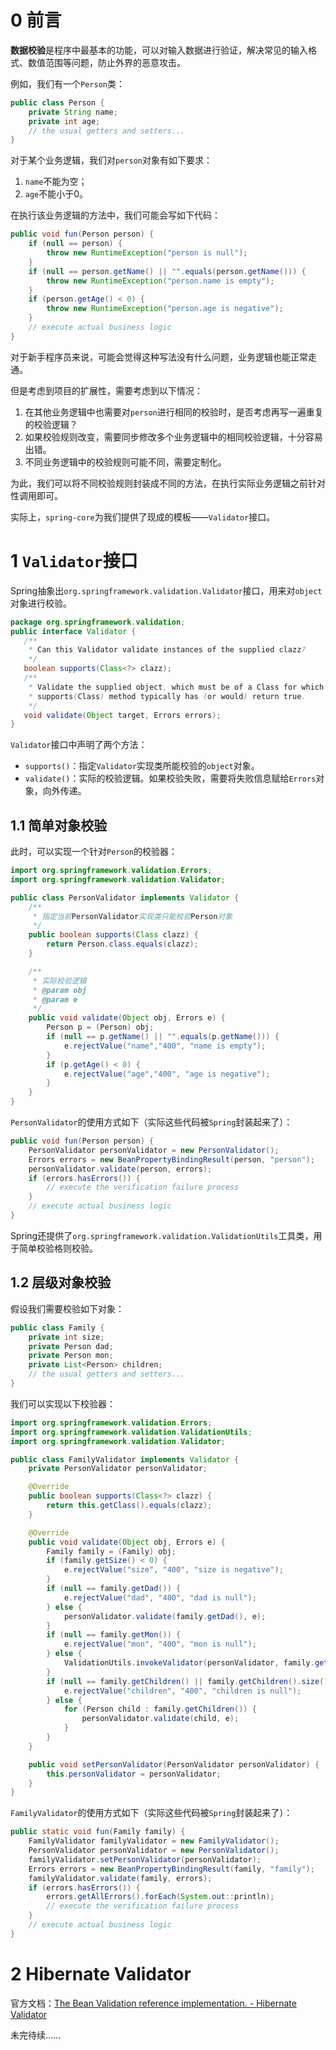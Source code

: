 # 0 前言

**数据校验**是程序中最基本的功能，可以对输入数据进行验证，解决常见的输入格式、数值范围等问题，防止外界的恶意攻击。

例如，我们有一个`Person`类：

```java
public class Person {
	private String name;
	private int age;
	// the usual getters and setters...
}
```

对于某个业务逻辑，我们对`person`对象有如下要求：

1. `name`不能为空；
2. `age`不能小于0。

在执行该业务逻辑的方法中，我们可能会写如下代码：

```java
public void fun(Person person) {
    if (null == person) {
        throw new RuntimeException("person is null");
    }
    if (null == person.getName() || "".equals(person.getName())) {
        throw new RuntimeException("person.name is empty");
    }
    if (person.getAge() < 0) {
        throw new RuntimeException("person.age is negative");
    }
    // execute actual business logic
}
```

对于新手程序员来说，可能会觉得这种写法没有什么问题，业务逻辑也能正常走通。

但是考虑到项目的扩展性，需要考虑到以下情况：

1. 在其他业务逻辑中也需要对`person`进行相同的校验时，是否考虑再写一遍重复的校验逻辑？
2. 如果校验规则改变，需要同步修改多个业务逻辑中的相同校验逻辑，十分容易出错。
3. 不同业务逻辑中的校验规则可能不同，需要定制化。

为此，我们可以将不同校验规则封装成不同的方法，在执行实际业务逻辑之前针对性调用即可。

实际上，`spring-core`为我们提供了现成的模板——`Validator`接口。

# 1 `Validator`接口

Spring抽象出`org.springframework.validation.Validator`接口，用来对`object`对象进行校验。

```java
package org.springframework.validation;
public interface Validator {
   /**
    * Can this Validator validate instances of the supplied clazz?
    */
   boolean supports(Class<?> clazz);
   /**
    * Validate the supplied object, which must be of a Class for which the 
    * supports(Class) method typically has (or would) return true.
    */
   void validate(Object target, Errors errors);
}
```

`Validator`接口中声明了两个方法：

- `supports()`：指定`Validator`实现类所能校验的`object`对象。
- `validate()`：实际的校验逻辑。如果校验失败，需要将失败信息赋给`Errors`对象，向外传递。

## 1.1 简单对象校验

此时，可以实现一个针对`Person`的校验器：

```java
import org.springframework.validation.Errors;
import org.springframework.validation.Validator;

public class PersonValidator implements Validator {
    /**
     * 指定当前PersonValidator实现类只能校验Person对象
     */
    public boolean supports(Class clazz) {
        return Person.class.equals(clazz);
    }

    /**
     * 实际校验逻辑
     * @param obj
     * @param e
     */
    public void validate(Object obj, Errors e) {
        Person p = (Person) obj;
        if (null == p.getName() || "".equals(p.getName())) {
            e.rejectValue("name","400", "name is empty");
        }
        if (p.getAge() < 0) {
            e.rejectValue("age","400", "age is negative");
        }
    }
}
```

`PersonValidator`的使用方式如下（实际这些代码被`Spring`封装起来了）：

```java
public void fun(Person person) {
    PersonValidator personValidator = new PersonValidator();
    Errors errors = new BeanPropertyBindingResult(person, "person");
    personValidator.validate(person, errors);
    if (errors.hasErrors()) {
        // execute the verification failure process
    }
    // execute actual business logic
}
```

Spring还提供了`org.springframework.validation.ValidationUtils`工具类，用于简单校验格则校验。

## 1.2 层级对象校验

假设我们需要校验如下对象：

```java
public class Family {
    private int size;
    private Person dad;
    private Person mon;
    private List<Person> children;
    // the usual getters and setters...
}
```

我们可以实现以下校验器：

```java
import org.springframework.validation.Errors;
import org.springframework.validation.ValidationUtils;
import org.springframework.validation.Validator;

public class FamilyValidator implements Validator {
    private PersonValidator personValidator;

    @Override
    public boolean supports(Class<?> clazz) {
        return this.getClass().equals(clazz);
    }

    @Override
    public void validate(Object obj, Errors e) {
        Family family = (Family) obj;
        if (family.getSize() < 0) {
            e.rejectValue("size", "400", "size is negative");
        }
        if (null == family.getDad()) {
            e.rejectValue("dad", "400", "dad is null");
        } else {
            personValidator.validate(family.getDad(), e);
        }
        if (null == family.getMon()) {
            e.rejectValue("mon", "400", "mon is null");
        } else {
            ValidationUtils.invokeValidator(personValidator, family.getMon(), e);
        }
        if (null == family.getChildren() || family.getChildren().size() == 0) {
            e.rejectValue("children", "400", "children is null");
        } else {
            for (Person child : family.getChildren()) {
                personValidator.validate(child, e);
            }
        }
    }

    public void setPersonValidator(PersonValidator personValidator) {
        this.personValidator = personValidator;
    }
}
```

`FamilyValidator`的使用方式如下（实际这些代码被`Spring`封装起来了）：

```java
public static void fun(Family family) {
    FamilyValidator familyValidator = new FamilyValidator();
    PersonValidator personValidator = new PersonValidator();
    familyValidator.setPersonValidator(personValidator);
    Errors errors = new BeanPropertyBindingResult(family, "family");
    familyValidator.validate(family, errors);
    if (errors.hasErrors()) {
        errors.getAllErrors().forEach(System.out::println);
        // execute the verification failure process
    }
    // execute actual business logic
}
```

# 2 Hibernate Validator

官方文档：[The Bean Validation reference implementation. - Hibernate Validator](http://hibernate.org/validator/)

未完待续……